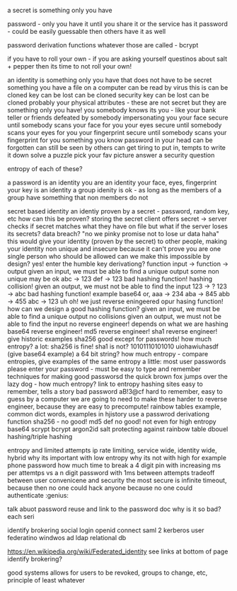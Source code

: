 a secret is something only you have

password - only you have it until you share it or the service has it
password - could be easily guessable then others have it as well

password derivation functions whatever those are called - bcrypt

if you have to roll your own - if you are asking  yourself questinos about salt + pepper then its time to not roll your own!




an identity is something only you have that does not have to be secret
    something you have
        a file on a computer
            can be read by virus
                this is can be cloned
        key
            can be lost
            can be cloned
        security key
            can be lost
            can be cloned probably
        your physical attributes - these are not secret but they are something only you have!
            you
                somebody knows its you - like your bank teller or friends
                defeated by somebody impersonating you
            your face
                secure until somebody scans your face for you
            your eyes
                secure until somebody scans your eyes for you
            your fingerprint
                secure until somebody scans your fingerprint for you
    something you know
        password in your head
            can be forgotten
            can still be seen by others
            can get tiring to put in, tempts to write it down
        solve a puzzle
        pick your fav picture
        answer a security question

entropy of each of these?





a password is an identity
you are an identity
    your face, eyes, fingerprint
your key is an identity
a group idenity is ok - as long as the members of a group have something that non members do not





secret based identity
    an identiy proven by a secret - password, random key, etc 
        how can this be proven?
        storing the secret
        client offers secret -> server checks if secret matches what they have on file
        but what if the server loses its secrets? data breach?
            "no we pinky promise not to lose ur data haha"
            this would give your identity (proven by the secret) to other people, making your identity non unique and insecure because it can't prove you are one single person who should be allowed
        can we make this impossible by design? yes!
        enter the humble key derivationg? function
            input -> function ->  output
            given an input, we must be able to find a unique output
                some non unique may be ok
                abc -> 123
                def -> 123
                bad hashing function! hashing collision!
            given an output, we must not be able to find the input
                123 -> ?
                123 -> abc
                bad hashing function! example base64
                or,
                    aaa -> 234
                    aba -> 845
                    abb -> 455
                    abc -> 123
                    uh oh! we just reverse eningeered opur hasing function!
            how can we design a good hashing function?
                given an input, we must be able to find a unique output
                    no collisions
                given an output, we must not be able to find the input
                    no reverse engineer!
                depends on what we are hashing
                    base64
                        reverse engineer!
                    md5
                        reverse engineer!
                    sha1
                        reverse engineer!
                        give historic examples
                    sha256
                        good
                        except for passwords!
                    how much entropy?
                        a lot: sha256 is fine! sha1 is not?
                            10101110101010
                            uiohawiuhasdf
                            (give base64 example)
                            a 64 bit string? how much entropy - compare entropies, give examples of the same entropy
                        a little: most user passwords
                            please enter your password - must be easy to type and remember
                            techniques for making good passworsd
                                the quick brown fox jumps over the lazy dog - how much entropy? link to entropy hashing sites
                                easy to remember, tells a story
                            bad password
                                aB!3@cf
                                hard to remember, easy to guess by a computer
                            we are going to need to make these harder to reverse engineer, because they are easy to precompute!
                                rainbow tables example, common dict words, examples in hjistory
                            use a passwrod derivationg function
                                sha256 - no good!
                                md5 def no good! not even for high entropy
                                base64
                                scrypt
                                bcrypt
                                argon2id
                                salt protecting against rainbow table
                        dbouel hashing/triple hashing

entropy and limited attempts
    ip rate limiting, service wide, identity wide, hybrid
    why its important with low entropy
    why its not with high
    for example phone password
        how much time to break a 4 digit pin with increasing ms per attemtps vs a n digit password with 1ms between attempts
        tradeoff between user convenicene and security
        the most secure is infinite timeout, because then no one could hack anyone because no one could authenticate :genius:

talk abuot password reuse and link to the password doc
why is it so bad?
each seri


identify brokering
    social login
    openid connect
    saml 2
    kerberos
user federatino
    windwos ad
    ldap
    relational db


https://en.wikipedia.org/wiki/Federated_identity
    see links at bottom of page
identify brokering?




good systems
    allows for users to be revoked, groups to change, etc, principle of least whatever

